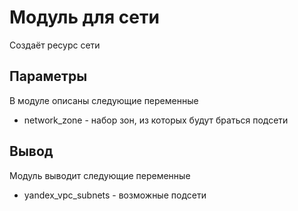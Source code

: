 # Модуль для сети
Создаёт ресурс сети


## Параметры
В модуле описаны следующие переменные
- network_zone - набор зон, из которых будут браться подсети


## Вывод
Модуль выводит следующие переменные
- yandex_vpc_subnets - возможные подсети
